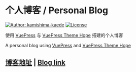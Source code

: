 # 个人博客 / Personal Blog

[![Author: kamishima-kaede](https://img.shields.io/badge/Author-kamishima--kaede-brightgreen?style=for-the-badge)](https://hanekawa.top)
[![License](https://img.shields.io/github/license/mister-hope/mister-hope.github.io?style=for-the-badge)](https://github.com/kamishima-kaede/kamishima-kaede.github.io/blob/master/LICENSE)

使用 [VuePress](https://v2.vuepress.vuejs.org/zh/) 与 [VuePress Theme Hope](https://vuepress-theme-hope.github.io/v2/zh/) 搭建的个人博客

A personal blog using [VuePress](https://v2.vuepress.vuejs.org/) and [VuePress Theme Hope](https://vuepress-theme-hope.github.io/v2/)

## [博客地址](https://hanekawa.top) | [Blog link](https://kamishima-kaede.github.io)